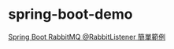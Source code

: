 # spring-boot-demo

[Spring Boot RabbitMQ @RabbitListener 簡單範例](https://matthung0807.blogspot.com/2020/08/spring-boot-rabbitmq-rabbitlistener-simple.html)